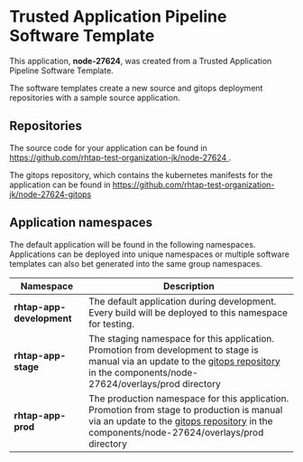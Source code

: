 # Trusted Application Pipeline Software Template

This application, **node-27624**, was created from a Trusted Application Pipeline Software Template.

The software templates create a new source and gitops deployment repositories with a sample source application. 

## Repositories

The source code for your application can be found in [https://github.com/rhtap-test-organization-jk/node-27624 ](https://github.com/rhtap-test-organization-jk/node-27624 ).
 
The gitops repository, which contains the kubernetes manifests for the application can be found in 
[https://github.com/rhtap-test-organization-jk/node-27624-gitops ](https://github.com/rhtap-test-organization-jk/node-27624-gitops ) 

## Application namespaces 

The default application will be found in the following namespaces. Applications can be deployed into unique namespaces or multiple software templates can also bet generated into the same group namespaces.  

|  Namespace   |  Description   |  
| -------- | -------- |   
| **rhtap-app-development** | The default application during development. Every build will be deployed to this namespace for testing. | 
| **rhtap-app-stage** | The staging namespace for this application. Promotion from development to stage is manual via an update to the [gitops repository](https://github.com/rhtap-test-organization-jk/node-27624-gitops ) in the components/node-27624/overlays/prod directory |  
| **rhtap-app-prod** | The production namespace for this application. Promotion from stage to production is manual via an update to the [gitops repository](https://github.com/rhtap-test-organization-jk/node-27624-gitops ) in the components/node-27624/overlays/prod directory | 